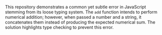 This repository demonstrates a common yet subtle error in JavaScript stemming from its loose typing system. The `add` function intends to perform numerical addition; however, when passed a number and a string, it concatenates them instead of producing the expected numerical sum.  The solution highlights type checking to prevent this error.